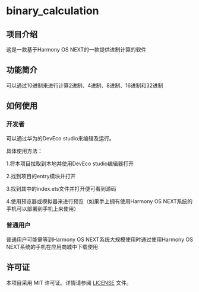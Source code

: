 # binary_calculation

## 项目介绍

这是一款基于Harmony OS NEXT的一款提供进制计算的软件

## 功能简介

可以通过10进制来进行计算2进制、4进制、8进制、16进制和32进制

## 如何使用

### 开发者

可以通过华为的DevEco studio来编辑及运行。

具体使用方法：

1.将本项目拉取到本地并使用DevEco studio编辑器打开

2.找到项目的entry模块并打开

3.找到其中的index.ets文件并打开便可看到源码

4.使用预览器或模拟器来进行预览（如果手上拥有使用Harmony OS NEXT系统的手机可以部署到手机上来使用）

### 普通用户

普通用户可能需等到Harmony OS NEXT系统大规模使用时通过使用Harmony OS NEXT系统的手机在应用商城中下载使用

## 许可证
本项目采用 MIT 许可证。详情请参阅 [LICENSE](LICENSE) 文件。